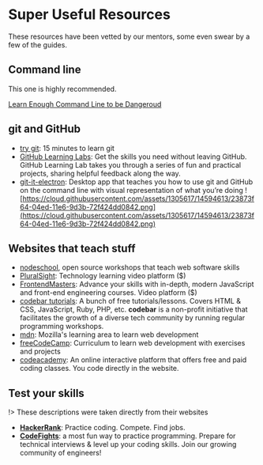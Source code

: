 # Super Useful Resources

These resources have been vetted by our mentors, some even swear by a few of
the guides.

## Command line

This one is highly recommended.

[Learn Enough Command Line to be Dangeroud](https://www.learnenough.com/command-line-tutorial)

## git and GitHub

* [try git](https://try.github.io/): 15 minutes to learn git
* [GitHub Learning Labs](https://lab.github.com/): Get the skills you need without leaving GitHub. GitHub Learning Lab takes you through a series of fun and practical projects, sharing helpful feedback along the way.
* [git-it-electron](https://github.com/jlord/git-it-electron): Desktop app that teaches you how to use git and GitHub on the command line with visual representation of what you’re doing
  ![https://cloud.githubusercontent.com/assets/1305617/14594613/23873f64-04ed-11e6-9d3b-72f424dd0842.png](https://cloud.githubusercontent.com/assets/1305617/14594613/23873f64-04ed-11e6-9d3b-72f424dd0842.png)

## Websites that teach stuff

* [nodeschool](https://nodeschool.io/), open source workshops that teach web software skills
* [PluralSight](https://www.pluralsight.com/): Technology learning video platform \($\)
* [FrontendMasters](https://frontendmasters.com): Advance your skills with in-depth, modern JavaScript and front-end engineering courses. Video platform \($\)
* [codebar tutorials](http://tutorials.codebar.io/): A bunch of free tutorials/lessons. Covers HTML & CSS, JavaScript, Ruby, PHP, etc. **codebar** is a non-profit initiative that facilitates the growth of a diverse tech community by running regular programming workshops.
* [mdn](https://developer.mozilla.org/en-US/docs/Learn): Mozilla's learning area to learn web development
* [freeCodeCamp](**https://www.freecodecamp.org/**): Curriculum to learn web development with exercises and projects
* [codeacademy](https://codecademy.com): An online interactive platform that offers free and paid coding classes. You code directly in the website.

## Test your skills

!> These descriptions were taken directly from their websites

* [**HackerRank**](https://www.hackerrank.com/): Practice coding. Compete. Find jobs.
* [**CodeFights**](https://codefights.com/): a most fun way to practice programming. Prepare for technical interviews & level up your coding skills. Join our growing community of engineers!
